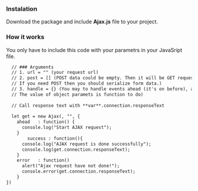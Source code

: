 ### Instalation

Download the package and include **Ajax.js** file to your project.

### How it works

You only have to include this code with your parametrs in your JavaSript file.

```markdown
  // ### Arguments
  // 1. url = "" (your request url)
  // 2. post = [] (POST data could be empty. Then it will be GET request.
  // If you need POST then you should serialize form data.)
  // 3. handle = {} (You may to handle events ahead (it's on before), always, success, error.
  // The value of object paramets is function to do)
  
  // Call response text with **var**.connection.responseText
  
  let get = new Ajax(, "", {
    ahead   : function() {
      console.log("Start AJAX request");
    }
		success : function(){
      console.log("AJAX request is done successfully");
      console.log(get.connection.responseText);
    }
    error   : function() 
      alert("Ajax request have not done!");
      console.error(get.connection.responseText);
    }
})
```
